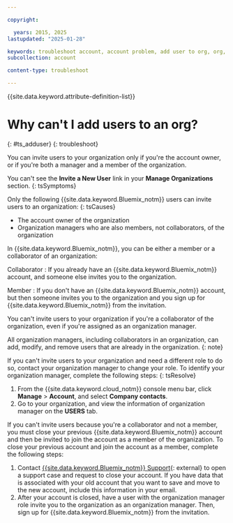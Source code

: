 ```yaml
---

copyright:

  years: 2015, 2025
lastupdated: "2025-01-28"

keywords: troubleshoot account, account problem, add user to org, org, invite user to org
subcollection: account

content-type: troubleshoot

---
```


{{site.data.keyword.attribute-definition-list}}

# Why can't I add users to an org?
{: #ts_adduser}
{: troubleshoot}

You can invite users to your organization only if you're the account owner, or if you're both a manager and a member of the organization.

You can't see the **Invite a New User** link in your **Manage Organizations** section.
{: tsSymptoms}

Only the following {{site.data.keyword.Bluemix_notm}} users can invite users to an organization:
{: tsCauses}

* The account owner of the organization
* Organization managers who are also members, not collaborators, of the organization

In {{site.data.keyword.Bluemix_notm}}, you can be either a member or a collaborator of an organization:

Collaborator
:   If you already have an {{site.data.keyword.Bluemix_notm}} account, and someone else invites you to the organization.

Member
:   If you don't have an {{site.data.keyword.Bluemix_notm}} account, but then someone invites you to the organization and you sign up for {{site.data.keyword.Bluemix_notm}} from the invitation.

You can't invite users to your organization if you're a collaborator of the organization, even if you're assigned as an organization manager.

All organization managers, including collaborators in an organization, can add, modify, and remove users that are already in the organization.
{: note}

If you can't invite users to your organization and need a different role to do so, contact your organization manager to change your role. To identify your organization manager, complete the following steps:
{: tsResolve}

1. From the {{site.data.keyword.cloud_notm}} console menu bar, click **Manage** > **Account**, and select **Company contacts**.
1. Go to your organization, and view the information of organization manager on the **USERS** tab.  

If you can't invite users because you're a collaborator and not a member, you must close your previous {{site.data.keyword.Bluemix_notm}} account and then be invited to join the account as a member of the organization. To close your previous account and join the account as a member, complete the following steps:

1. Contact [{{site.data.keyword.Bluemix_notm}} Support](https://cloud.ibm.com/unifiedsupport/supportcenter){: external} to open a support case and request to close your account. If you have data that is associated with your old account that you want to save and move to the new account, include this information in your email.
1. After your account is closed, have a user with the organization manager role invite you to the organization as an organization manager. Then, sign up for {{site.data.keyword.Bluemix_notm}} from the invitation.
  
